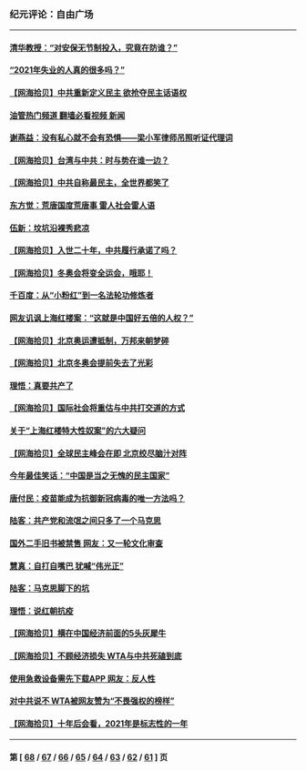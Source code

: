 ### 纪元评论：自由广场
---
#### [清华教授：“对安保无节制投入，究竟在防谁？”](../../pages/nsc993/n13440939.md?12170330) 
#### [“2021年失业的人真的很多吗？”](../../pages/nsc993/n13438732.md?12170330) 
#### [【网海拾贝】中共重新定义民主 欲抢夺民主话语权](../../pages/nsc993/n13438697.md?12170330) 
#### [油管热门频道 翻墙必看视频 新闻](ok?12170330)
#### [谢燕益：没有私心就不会有恐惧——梁小军律师吊照听证代理词](../../pages/nsc993/n13437175.md?12170330) 
#### [【网海拾贝】台湾与中共：时与势在谁一边？](../../pages/nsc993/n13434295.md?12170330) 
#### [【网海拾贝】中共自称最民主，全世界都笑了](../../pages/nsc993/n13432337.md?12170330) 
#### [东方觉：荒唐国度荒唐事 雷人社会雷人语](../../pages/nsc993/n13432163.md?12170330) 
#### [伍新：坟坑沿裸秀悲凉](../../pages/nsc993/n13432204.md?12170330) 
#### [【网海拾贝】入世二十年，中共履行承诺了吗？](../../pages/nsc993/n13431146.md?12170330) 
#### [【网海拾贝】冬奥会将变全运会，哦耶！](../../pages/nsc993/n13429343.md?12170330) 
#### [千百度：从“小粉红”到一名法轮功修炼者](../../pages/nsc993/n13429249.md?12170330) 
#### [网友讥讽上海红楼案：“这就是中国好五倍的人权？”](../../pages/nsc993/n13429214.md?12170330) 
#### [【网海拾贝】北京奥运遭抵制，万邦来朝梦碎](../../pages/nsc993/n13426682.md?12170330) 
#### [【网海拾贝】北京冬奥会提前失去了光彩](../../pages/nsc993/n13423999.md?12170330) 
#### [理悟：真要共产了](../../pages/nsc993/n13423754.md?12170330) 
#### [【网海拾贝】国际社会将重估与中共打交道的方式](../../pages/nsc993/n13421686.md?12170330) 
#### [关于“上海红楼特大性奴案”的六大疑问](../../pages/nsc993/n13421580.md?12170330) 
#### [【网海拾贝】全球民主峰会在即 北京绞尽脑汁对阵](../../pages/nsc993/n13419619.md?12170330) 
#### [今年最佳笑话：“中国是当之无愧的民主国家”](../../pages/nsc993/n13419495.md?12170330) 
#### [唐付民：疫苗能成为抗御新冠病毒的唯一方法吗？](../../pages/nsc993/n13417801.md?12170330) 
#### [陆客：共产党和流氓之间只多了一个马克思](../../pages/nsc993/n13417909.md?12170330) 
#### [国外二手旧书被禁售 网友：又一轮文化审查](../../pages/nsc993/n13417659.md?12170330) 
#### [慧真：自打自嘴巴 犹喊“伟光正”](../../pages/nsc993/n13417740.md?12170330) 
#### [陆客：马克思脚下的坑](../../pages/nsc993/n13417622.md?12170330) 
#### [理悟：说红朝抗疫](../../pages/nsc993/n13417526.md?12170330) 
#### [【网海拾贝】横在中国经济前面的5头灰犀牛](../../pages/nsc993/n13412227.md?12170330) 
#### [【网海拾贝】不顾经济损失 WTA与中共死磕到底](../../pages/nsc993/n13415796.md?12170330) 
#### [使用急救设备需先下载APP 网友：反人性](../../pages/nsc993/n13415784.md?12170330) 
#### [对中共说不 WTA被网友赞为“不畏强权的榜样”](../../pages/nsc993/n13415530.md?12170330) 
#### [【网海拾贝】十年后会看，2021年是标志性的一年](../../pages/nsc993/n13409954.md?12170330) 

---
#### 第 [ [68](./68.md?12170330) / [67](./67.md?12170330) / [66](./66.md?12170330) / [65](./65.md?12170330) / [64](./64.md?12170330) / [63](./63.md?12170330) / [62](./62.md?12170330) / [61](./61.md?12170330) ] 页
